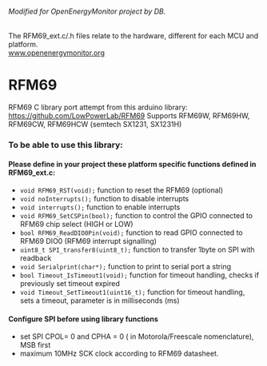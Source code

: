 ###### Modified for OpenEnergyMonitor project by DB.  
The RFM69_ext.c/.h files relate to the hardware, different for each MCU and platform.  
www.openenergymonitor.org

# RFM69
RFM69 C library port attempt from this arduino library: https://github.com/LowPowerLab/RFM69
Supports RFM69W, RFM69HW, RFM69CW, RFM69HCW (semtech SX1231, SX1231H)

### To be able to use this library:
#### Please define in your project these platform specific functions defined in RFM69_ext.c:

- `void RFM69_RST(void);`            function to reset the RFM69 (optional)
- `void noInterrupts();`             function to disable interrupts
- `void interrupts();`               function to enable interrupts  
- `void RFM69_SetCSPin(bool);`       function to control the GPIO connected to RFM69 chip select (HIGH or LOW)
- `bool RFM69_ReadDIO0Pin(void);`    function to read GPIO connected to RFM69 DIO0 (RFM69 interrupt signalling)
- `uint8_t SPI_transfer8(uint8_t);`  function to transfer 1byte on SPI with readback
- `void Serialprint(char*);`         function to print to serial port a string
- `bool Timeout_IsTimeout1(void);`   function for timeout handling, checks if previously set timeout expired
- `void Timeout_SetTimeout1(uint16_t);` function for timeout handling, sets a timeout, parameter is in milliseconds (ms)

#### Configure SPI before using library functions
- set SPI CPOL= 0 and CPHA = 0 ( in Motorola/Freescale nomenclature), MSB first
- maximum 10MHz SCK clock according to RFM69 datasheet.
